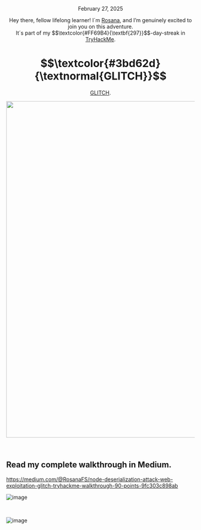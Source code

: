 <p align="center">February 27, 2025</p>
<p align="center">Hey there, fellow lifelong learner! I´m <a href="https://www.linkedin.com/in/rosanafssantos/">Rosana</a>, and I’m genuinely excited to join you on this adventure.<br>
It´s part of my $$\textcolor{#FF69B4}{\textbf{297}}$$-day-streak in  <a href="https://tryhackme.com">TryHackMe</a>.</p>

<h1 align="center">
  $$\textcolor{#3bd62d}{\textnormal{GLITCH}}$$
</h1>
<p align="center"> <a href="https://tryhackme.com/room/glitch">GLITCH</a>.</p>
                                                              
<p align="center">
  <img width="900px" src="https://github.com/user-attachments/assets/4fc7a41b-a128-4704-9e6f-ecb827ac3360">
</p>

<br>

<h2>Read my complete walkthrough in Medium.</h2>

https://medium.com/@RosanaFS/node-deserialization-attack-web-exploitation-glitch-tryhackme-walkthrough-90-points-9fc303c898ab


![image](https://github.com/user-attachments/assets/d359609f-20d7-4aed-8ace-debc3c61aa57)

<br>

![image](https://github.com/user-attachments/assets/79061824-8dbc-4ce6-9648-d885dd610616)


